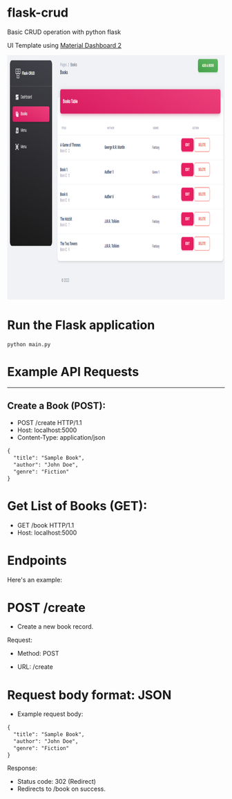 # flask-crud

Basic CRUD operation with python flask

UI Template using [Material Dashboard 2](https://themewagon.github.io/material-dashboard-2/)

<p align="center"><img src ="doc/doc.png?raw=true" height="565" /></p>

# Run the Flask application

```
python main.py
```

# Example API Requests

---

## Create a Book (POST):

- POST /create HTTP/1.1
- Host: localhost:5000
- Content-Type: application/json

```
{
  "title": "Sample Book",
  "author": "John Doe",
  "genre": "Fiction"
}
```

# Get List of Books (GET):

- GET /book HTTP/1.1
- Host: localhost:5000

# Endpoints

Here's an example:

# POST /create

- Create a new book record.

Request:

- Method: POST

- URL: /create

# Request body format: JSON

- Example request body:

```
{
  "title": "Sample Book",
  "author": "John Doe",
  "genre": "Fiction"
}
```

Response:

- Status code: 302 (Redirect)
- Redirects to /book on success.
